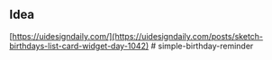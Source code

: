 ## Idea

[https://uidesigndaily.com/](https://uidesigndaily.com/posts/sketch-birthdays-list-card-widget-day-1042)
#   s i m p l e - b i r t h d a y - r e m i n d e r  
 